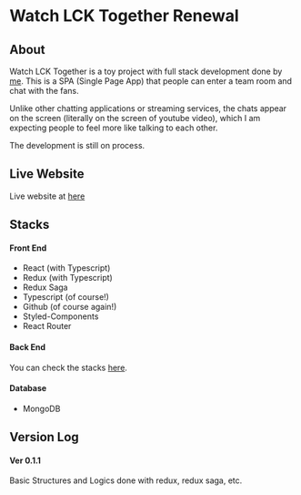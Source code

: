 # Watch LCK Together Renewal

## About

Watch LCK Together is a toy project with full stack development done by [me](https://github.com/beomseok-kang). This is a SPA (Single Page App) that people can enter a team room and chat with the fans.

Unlike other chatting applications or streaming services, the chats appear on the screen (literally on the screen of youtube video), which I am expecting people to feel more like talking to each other.

The development is still on process.

## Live Website

Live website at [here](https://beomseok-kang.github.io/wlt-renewal/)

## Stacks

#### Front End

- React (with Typescript)
- Redux (with Typescript)
- Redux Saga
- Typescript (of course!)
- Github (of course again!)
- Styled-Components
- React Router

#### Back End

You can check the stacks [here](https://github.com/beomseok-kang/wlt-server).

#### Database

- MongoDB

## Version Log

#### Ver 0.1.1

Basic Structures and Logics done with redux, redux saga, etc.